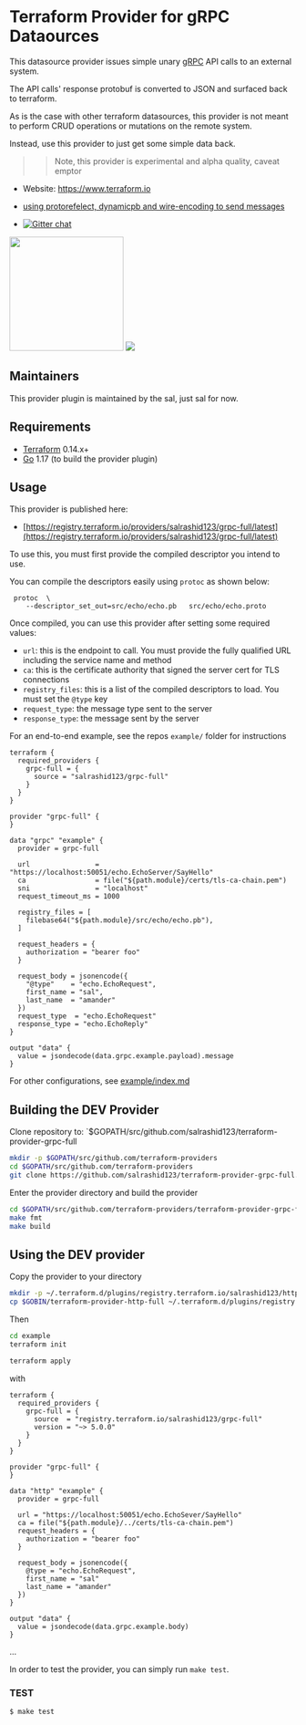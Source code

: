 
Terraform Provider for gRPC Dataources
=======================================

This datasource provider issues simple unary [gRPC](https://grpc.io/) API calls to an external system.

The API calls' response protobuf is converted to JSON and surfaced back to terraform.

As is the case with other terraform datasources, this provider is not meant to perform CRUD operations or mutations on the remote system.

Instead, use this provider to just get some simple data back.

>> Note, this provider is experimental and alpha quality, caveat emptor


- Website: https://www.terraform.io
- [using protorefelect, dynamicpb and wire-encoding to send messages](https://github.com/salrashid123/grpc_wireformat)

- [![Gitter chat](https://badges.gitter.im/hashicorp-terraform/Lobby.png)](https://gitter.im/hashicorp-terraform/Lobby)

<img src="https://upload.wikimedia.org/wikipedia/commons/thumb/5/5b/HTTP_logo.svg/220px-HTTP_logo.svg.png" width="200px">

<img src="https://grpc.io/img/landing-2.svg" >


Maintainers
-----------

This provider plugin is maintained by the sal, just sal for now.

Requirements
------------

- [Terraform](https://www.terraform.io/downloads.html) 0.14.x+
- [Go](https://golang.org/doc/install) 1.17 (to build the provider plugin)


Usage
---------------------

This provider is published here:

*  [https://registry.terraform.io/providers/salrashid123/grpc-full/latest](https://registry.terraform.io/providers/salrashid123/grpc-full/latest)


To use this, you must first provide the compiled descriptor you intend to use. 

You can compile the descriptors easily using `protoc` as shown below:

```
 protoc  \
    --descriptor_set_out=src/echo/echo.pb   src/echo/echo.proto
```

Once compiled, you can use this provider after setting some required values:

* `url`:  this is the endpoint to call.  You must provide the fully qualified URL including the service name and method
* `ca`: this is the certificate authority that signed the server cert for TLS connections
* `registry_files`: this is a list of the compiled descriptors to load.  You must set the `@type` key
* `request_type`: the message type sent to the server
* `response_type`: the message sent by the server

For an end-to-end example, see the repos `example/` folder for instructions

```hcl
terraform {
  required_providers {
    grpc-full = {
      source = "salrashid123/grpc-full"
    }
  }
}

provider "grpc-full" {
}

data "grpc" "example" {
  provider = grpc-full

  url                = "https://localhost:50051/echo.EchoServer/SayHello"
  ca                 = file("${path.module}/certs/tls-ca-chain.pem")
  sni                = "localhost"
  request_timeout_ms = 1000

  registry_files = [
    filebase64("${path.module}/src/echo/echo.pb"),
  ]

  request_headers = {
    authorization = "bearer foo"
  }

  request_body = jsonencode({
    "@type"    = "echo.EchoRequest",
    first_name = "sal",
    last_name  = "amander"
  })
  request_type  = "echo.EchoRequest"
  response_type = "echo.EchoReply"
}

output "data" {
  value = jsondecode(data.grpc.example.payload).message
}
```

For other configurations, see [example/index.md](blob/main/docs/index.md)

Building the DEV Provider
---------------------

Clone repository to: `$GOPATH/src/github.com/salrashid123/terraform-provider-grpc-full

```sh
mkdir -p $GOPATH/src/github.com/terraform-providers
cd $GOPATH/src/github.com/terraform-providers
git clone https://github.com/salrashid123/terraform-provider-grpc-full.git
```

Enter the provider directory and build the provider

```sh
cd $GOPATH/src/github.com/terraform-providers/terraform-provider-grpc-full
make fmt
make build
```

Using the DEV provider
----------------------

Copy the provider to your directory

```bash
mkdir -p ~/.terraform.d/plugins/registry.terraform.io/salrashid123/http-grpc/5.0.0/linux_amd64/
cp $GOBIN/terraform-provider-http-full ~/.terraform.d/plugins/registry.terraform.io/salrashid123/grpc-full/5.0.0/linux_amd64/terraform-provider-grpc-full_v5.0.0
```

Then

```bash
cd example
terraform init

terraform apply
```

with

```hcl
terraform {
  required_providers {
    grpc-full = {
      source  = "registry.terraform.io/salrashid123/grpc-full"
      version = "~> 5.0.0"
    }
  }
}

provider "grpc-full" {
}
 
data "http" "example" {
  provider = grpc-full
  
  url = "https://localhost:50051/echo.EchoSever/SayHello"
  ca = file("${path.module}/../certs/tls-ca-chain.pem")
  request_headers = {
    authorization = "bearer foo"
  }

  request_body = jsonencode({
    @type = "echo.EchoRequest",
    first_name = "sal"
    last_name = "amander"
  })
}

output "data" {
  value = jsondecode(data.grpc.example.body)
}
```


...

In order to test the provider, you can simply run `make test`.


### TEST

```sh
$ make test
```

